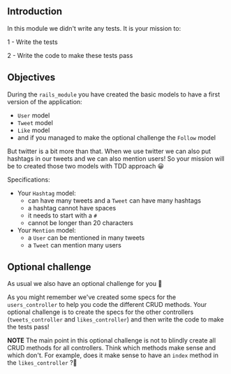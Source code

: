 ## Introduction
In this module we didn't write any tests. It is your mission to:

1 - Write the tests

2 - Write the code to make these tests pass

## Objectives
During the `rails_module` you have created the basic models to have a first version of the application:
- `User` model
- `Tweet` model
- `Like` model
- and if you managed to make the optional challenge the `Follow` model

But twitter is a bit more than that. When we use twitter we can also put hashtags in our tweets and we can also mention users!
So your mission will be to created those two models with TDD approach 😀

Specifications:
- Your `Hashtag` model:
  - can have many tweets and a `Tweet` can have many hashtags
  - a hashtag cannot have spaces
  - it needs to start with a `#`
  - cannot be longer than 20 characters
- Your `Mention` model:
  - a `User` can be mentioned in many tweets
  - a `Tweet` can mention many users

## Optional challenge
As usual we also have an optional challenge for you 💪

As you might remember we've created some specs for the `users_controller` to help you code the different CRUD methods.
Your optional challenge is to create the specs for the other controllers (`tweets_controller` and `likes_controller`) and then write the code to make the tests pass!

**__NOTE__** The main point in this optional challenge is not to blindly create all CRUD methods for all controllers. Think which methods make sense and which don't. For example, does it make sense to have an `index` method in the `likes_controller` ?🧐
